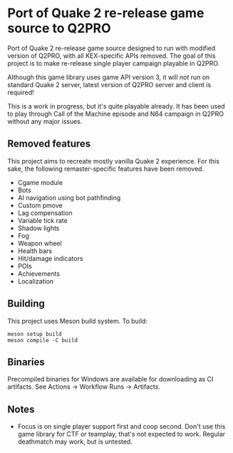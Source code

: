 # Port of Quake 2 re-release game source to Q2PRO

Port of Quake 2 re-release game source designed to run with modified version of
Q2PRO, with all KEX-specific APIs removed. The goal of this project is to make
re-release single player campaign playable in Q2PRO.

Although this game library uses game API version 3, it will *not* run on
standard Quake 2 server, latest version of Q2PRO server and client is required!

This is a work in progress, but it's quite playable already. It has been used
to play through Call of the Machine episode and N64 campaign in Q2PRO without
any major issues.

## Removed features

This project aims to recreate mostly vanilla Quake 2 experience. For this sake,
the following remaster-specific features have been removed.

* Cgame module
* Bots
* AI navigation using bot pathfinding
* Custom pmove
* Lag compensation
* Variable tick rate
* Shadow lights
* Fog
* Weapon wheel
* Health bars
* Hit/damage indicators
* POIs
* Achievements
* Localization

## Building

This project uses Meson build system. To build:

    meson setup build
    meson compile -C build

## Binaries

Precompiled binaries for Windows are available for downloading as CI artifacts.
See Actions → Workflow Runs → Artifacts.

## Notes

* Focus is on single player support first and coop second. Don't use this game
  library for CTF or teamplay, that's not expected to work. Regular deathmatch
  may work, but is untested.
